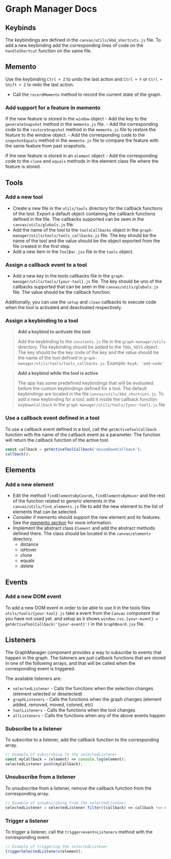 # Graph Manager Docs

## Keybinds

The keybindings are defined in the `canvas/utils/kbd_shortcuts.js` file. To add a new keybinding add the corresponding lines of code on the `handleShortcut` function on the same file.

## Memento

Use the keybinding `Ctrl + Z` to undo the last action and `Ctrl + Y`  or `Ctrl + Shift + Z` to redo the last action.

- Call the `recordMemento` method to record the current state of the graph.

### Add support for a feature in memento

If the new feature is stored in the `window` object
    - Add the key to the `generateSnapshot` method in the `memento.js` file.
    - Add the corresponding code to the `restoreSnapshot` method in the `memento.js` file to restore the feature to the window object.
    - Add the corresponding code to the `snapshotEquals` method in the `memento.js` file to compare the feature with the same feature from past snapshots.
  
If the new feature is stored in an `element` object
    - Add the corresponding code to the `clone` and `equals` methods in the element class file where the feature is stored.

## Tools

### Add a new tool

- Create a new file in the `utils/tools` directory for the callback functions of the tool. Export a default object containing the callback functions defined in the file. The callbacks supported can be seen in the `canvas/utils/globals.js` file.
- Add the name of the tool to the `toolsCallbacks` object in the `graph-manager/utils/tools/tools_callbacks.js` file. The key should be the name of the tool and the value should be the object exported from the file created in the first step.
- Add a new item in the `ToolBar.jsx` file in the `tools` object.

### Assign a callback event to a tool

- Add a new key in the tools callbacks file in the `graph-manager/utils/tools/{your-tool}.js` file. The key should be uno of the callbacks supported that can be seen in the `canvas/utils/globals.js` file. The value should be the callback function.

Additionally, you can use the `setup` and `clean` callbacks to execute code when the tool is activated and deactivated respectively.

### Assign a keybinding to a tool

> **Add a keybind to activate the tool**
>
> Add the keybinding to the `constants.js` file in the `graph-manager/utils` directory. The keybinding should be added to the `TOOL_KEYS` object. The key should be the key code of the key and the value should be the name of the tool defined in `graph-manager/utils/tools/tools_callbacks.js`. Example: `KeyA: 'add-node'`


> **Add a keybind while the tool is active**
> 
> The app has some predefined keybindings that will be evaluated before the custom keybindings defined for a tool. The default keybindings are located in the file `canvas/utils/kbd_shortcuts.js`. To add a new keybinding for a tool, add it inside the callback function `keyDownCallback` in the `graph-manager/utils/tools/{your-tool}.js` file

### Use a callback event defined in a tool

To use a callback event defined in a tool, call the `getActiveToolCallback` function with the name of the callback event as a parameter. The function will return the callback function of the active tool.

```js
const callback = getActiveToolCallback('mouseDownCallback');
callback();
```


## Elements

### Add a new element

- Edit the method `findElementsByCoords`, `findElementsByHover` and the rest of the function related to generic elements in the `canvas/utils/find_elements.js` file to add the new element to the list of elements that can be selected.
- Consider if memento should support the new element and its features. See the [memento section](#memento) for more information.
- Implement the abstract class `Element` and add the abstract methods defined there. The class should be located in the `canvas/elements` directory.
    - distance
    - isHover
    - clone
    - equals
    - delete

## Events

### Add a new DOM event

To add a new DOM event in order to be able to use it in the tools files `utils/tools/{your-tool}.js` take a event from the `Canvas` component that you have not used yet. and setup as it shows `window.cvs.{your-event} = getActiveToolCallback('{your-event}')` in the `GraphBoard.jsx` file.

## Listeners 

The GraphManager component provides a way to subscribe to events that happen in the graph. The listeners are just callback functions that are stored in one of the following arrays, and that will be called when the corresponding event is triggered.

The available listeners are:
- `selectedListener` - Calls the funcitons when the selection changes (element selected or deselected)
- `graphListeners` - Calls the functions when the graph changes (element added, removed, moved, colored, etc)
- `toolListeners` - Calls the functions when the tool changes
- `allListeners` - Calls the functions when any of the above events happen

### Subscribe to a listener

To subscribe to a listener, add the callback function to the corresponding array.

```js
// Example of subscribing to the selectedListener
const myCallback = (element) => console.log(element);
selectedListener.push(myCallback);
```

### Unsubscribe from a listener

To unsubscribe from a listener, remove the callback function from the corresponding array.

```js
// Example of unsubscribing from the selectedListener
selectedListener = selectedListener.filter((callback) => callback !== myCallback);
```

### Trigger a listener

To trigger a listener, call the `trigger<event>Listeners` method with the corresponding event.

```js
// Example of triggering the selectedListener
triggerSelectedListeners(element);
```